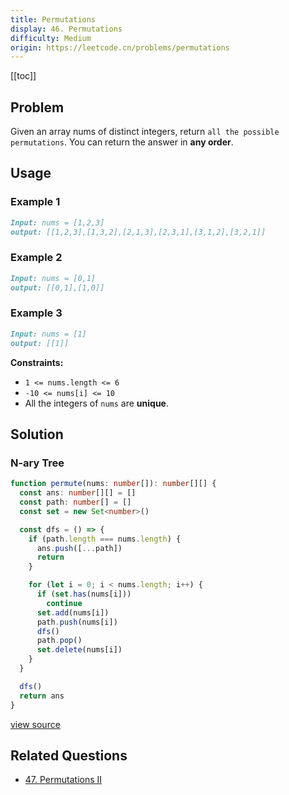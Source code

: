 ```yaml
---
title: Permutations
display: 46. Permutations
difficulty: Medium
origin: https://leetcode.cn/problems/permutations
---
```


[[toc]]

## Problem

Given an array nums of distinct integers, return `all the possible permutations`. You can return the answer in **any order**.

## Usage

### Example 1

```md
Input: nums = [1,2,3]
output: [[1,2,3],[1,3,2],[2,1,3],[2,3,1],[3,1,2],[3,2,1]]
```

### Example 2

```md
Input: nums = [0,1]
output: [[0,1],[1,0]]
```

### Example 3

```md
Input: nums = [1]
output: [[1]]
```

**Constraints:**

- <code>1 &lt;= nums.length &lt;= 6</code>
- <code>-10 &lt;= nums[i] &lt;= 10</code>
- All the integers of <code>nums</code> are **unique**.

## Solution

### N-ary Tree

```ts
function permute(nums: number[]): number[][] {
  const ans: number[][] = []
  const path: number[] = []
  const set = new Set<number>()

  const dfs = () => {
    if (path.length === nums.length) {
      ans.push([...path])
      return
    }

    for (let i = 0; i < nums.length; i++) {
      if (set.has(nums[i]))
        continue
      set.add(nums[i])
      path.push(nums[i])
      dfs()
      path.pop()
      set.delete(nums[i])
    }
  }

  dfs()
  return ans
}
```

[view source](https://leetcode.cn/problems/permutations)

## Related Questions

- [47. Permutations II](/algorithms/back-tracking/047)
